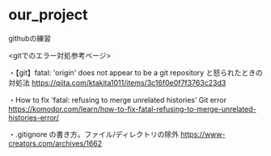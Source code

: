 # our_project
githubの練習


<gitでのエラー対処参考ページ>

・【git】fatal: 'origin' does not appear to be a git repository と怒られたときの対処法
 https://qiita.com/ktakita1011/items/3c16f0e0f7f3763c23d3

・How to fix ‘fatal: refusing to merge unrelated histories’ Git error
https://komodor.com/learn/how-to-fix-fatal-refusing-to-merge-unrelated-histories-error/

・.gitignore の書き方。ファイル/ディレクトリの除外
https://www-creators.com/archives/1662
